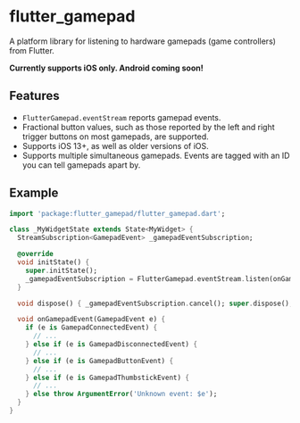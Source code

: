 # flutter_gamepad

A platform library for listening to hardware gamepads (game controllers) from Flutter.

**Currently supports iOS only. Android coming soon!**

## Features

* `FlutterGamepad.eventStream` reports gamepad events.
* Fractional button values, such as those reported by the left and right trigger buttons on most gamepads, are supported.
* Supports iOS 13+, as well as older versions of iOS.
* Supports multiple simultaneous gamepads. Events are tagged with an ID you can tell gamepads apart by.

## Example

```dart
import 'package:flutter_gamepad/flutter_gamepad.dart';

class _MyWidgetState extends State<MyWidget> {
  StreamSubscription<GamepadEvent> _gamepadEventSubscription;

  @override
  void initState() {
    super.initState();
    _gamepadEventSubscription = FlutterGamepad.eventStream.listen(onGamepadEvent);
  }

  void dispose() { _gamepadEventSubscription.cancel(); super.dispose(); }

  void onGamepadEvent(GamepadEvent e) {
    if (e is GamepadConnectedEvent) {
      // ...
    } else if (e is GamepadDisconnectedEvent) {
      // ...
    } else if (e is GamepadButtonEvent) {
      // ...
    } else if (e is GamepadThumbstickEvent) {
      // ...
    } else throw ArgumentError('Unknown event: $e');
  }
}
```
